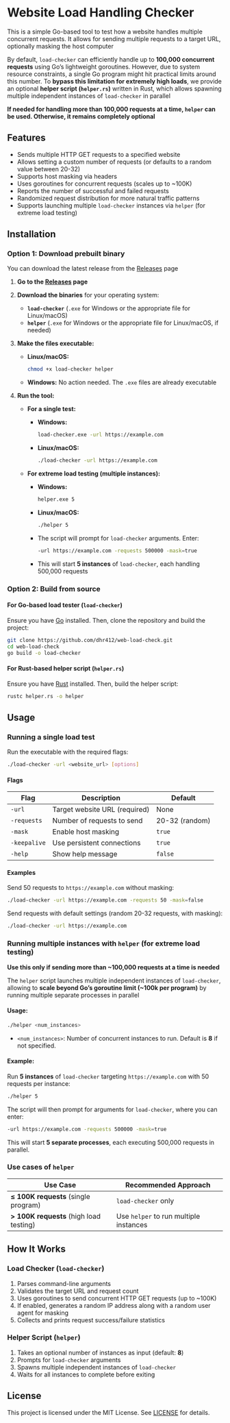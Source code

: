 # Website Load Handling Checker  

This is a simple Go-based tool to test how a website handles multiple concurrent requests. It allows for sending multiple requests to a target URL, optionally masking the host computer  

By default, `load-checker` can efficiently handle up to **100,000 concurrent requests** using Go’s lightweight goroutines. However, due to system resource constraints, a single Go program might hit practical limits around this number. To **bypass this limitation for extremely high loads**, we provide an optional **helper script (`helper.rs`)** written in Rust, which allows spawning multiple independent instances of `load-checker` in parallel  

**If needed for handling more than 100,000 requests at a time, `helper` can be used. Otherwise, it remains completely optional**  

## Features  

- Sends multiple HTTP GET requests to a specified website  
- Allows setting a custom number of requests (or defaults to a random value between 20-32)  
- Supports host masking via headers  
- Uses goroutines for concurrent requests (scales up to ~100K)  
- Reports the number of successful and failed requests
- Randomized request distribution for more natural traffic patterns  
- Supports launching multiple `load-checker` instances via `helper` (for extreme load testing)  

## Installation  

### **Option 1: Download prebuilt binary**  
You can download the latest release from the [Releases](https://github.com/dhr412/web-load-check/releases) page  

1. **Go to the [Releases](https://github.com/dhr412/web-load-check/releases) page**  
2. **Download the binaries** for your operating system:  
   - **`load-checker`** (`.exe` for Windows or the appropriate file for Linux/macOS)  
   - **`helper`** (`.exe` for Windows or the appropriate file for Linux/macOS, if needed)  

3. **Make the files executable:**  
   - **Linux/macOS:**  
     ```sh
     chmod +x load-checker helper
     ```  
   - **Windows:** No action needed. The `.exe` files are already executable  

4. **Run the tool:**  
   - **For a single test:**  
     - **Windows:**  
       ```sh
       load-checker.exe -url https://example.com
       ```  
     - **Linux/macOS:**  
       ```sh
       ./load-checker -url https://example.com
       ```  

   - **For extreme load testing (multiple instances):**  
     - **Windows:**  
       ```sh
       helper.exe 5
       ```  
     - **Linux/macOS:**  
       ```sh
       ./helper 5
       ```  
     - The script will prompt for `load-checker` arguments. Enter:  
       ```sh
       -url https://example.com -requests 500000 -mask=true
       ```  
     - This will start **5 instances** of `load-checker`, each handling 500,000 requests  

### **Option 2: Build from source**  

#### **For Go-based load tester (`load-checker`)**  
Ensure you have [Go](https://go.dev/) installed. Then, clone the repository and build the project:  

```sh
git clone https://github.com/dhr412/web-load-check.git  
cd web-load-check  
go build -o load-checker  
```  

#### **For Rust-based helper script (`helper.rs`)**  
Ensure you have [Rust](https://www.rust-lang.org/tools/install) installed. Then, build the helper script:  

```sh
rustc helper.rs -o helper
```  

## Usage  

### **Running a single load test**  

Run the executable with the required flags:  

```sh
./load-checker -url <website_url> [options]
```  

#### **Flags**  

| Flag             | Description                                       | Default           |
|------------------|---------------------------------------------------|-------------------|
| `-url`           | Target website URL (required)                     | None              |
| `-requests`      | Number of requests to send                        | 20-32 (random)    |
| `-mask`          | Enable host masking                               | `true`            |
| `-keepalive`     | Use persistent connections                        | `true`            |
| `-help`          | Show help message                                 | `false`           |

#### **Examples**  

Send 50 requests to `https://example.com` without masking:  

```sh
./load-checker -url https://example.com -requests 50 -mask=false  
```  

Send requests with default settings (random 20-32 requests, with masking):  

```sh
./load-checker -url https://example.com  
```  

### **Running multiple instances with `helper` (for extreme load testing)**  

**Use this only if sending more than ~100,000 requests at a time is needed**  

The `helper` script launches multiple independent instances of `load-checker`, allowing to **scale beyond Go’s goroutine limit (~100k per program)** by running multiple separate processes in parallel  

#### **Usage:**  

```sh
./helper <num_instances>
```

- `<num_instances>`: Number of concurrent instances to run. Default is **8** if not specified.  

#### **Example:**  

Run **5 instances** of `load-checker` targeting `https://example.com` with 50 requests per instance:  

```sh
./helper 5
```

The script will then prompt for arguments for `load-checker`, where you can enter:  

```sh
-url https://example.com -requests 500000 -mask=true
```

This will start **5 separate processes**, each executing 500,000 requests in parallel.

### **Use cases of `helper`**  

| Use Case                           | Recommended Approach  |
|------------------------------------|----------------------|
| **≤ 100K requests** (single program)  | `load-checker` only |
| **> 100K requests** (high load testing) | Use `helper` to run multiple instances |

## How It Works  

### **Load Checker (`load-checker`)**
1. Parses command-line arguments  
2. Validates the target URL and request count  
3. Uses goroutines to send concurrent HTTP GET requests (up to ~100K)  
4. If enabled, generates a random IP address along with a random user agent for masking  
5. Collects and prints request success/failure statistics  

### **Helper Script (`helper`)**
1. Takes an optional number of instances as input (default: **8**)  
2. Prompts for `load-checker` arguments  
3. Spawns multiple independent instances of `load-checker`  
4. Waits for all instances to complete before exiting  

## License  

This project is licensed under the MIT License. See [LICENSE](LICENSE) for details.
